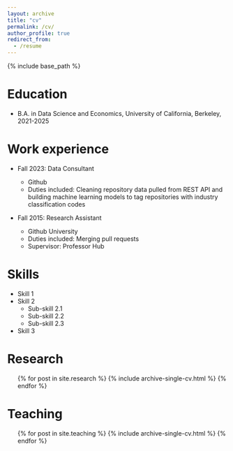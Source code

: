 ```yaml
---
layout: archive
title: "cv"
permalink: /cv/
author_profile: true
redirect_from:
  - /resume
---
```


{% include base_path %}

Education
======
* B.A. in Data Science and Economics, University of California, Berkeley, 2021-2025

Work experience
======
* Fall 2023: Data Consultant
  * Github
  * Duties included: Cleaning repository data pulled from REST API and building machine learning models to tag repositories with industry classification codes

* Fall 2015: Research Assistant
  * Github University
  * Duties included: Merging pull requests
  * Supervisor: Professor Hub
  
Skills
======
* Skill 1
* Skill 2
  * Sub-skill 2.1
  * Sub-skill 2.2
  * Sub-skill 2.3
* Skill 3

Research
======
  <ul>{% for post in site.research %}
    {% include archive-single-cv.html %}
  {% endfor %}</ul>
  
<!-- Talks
======
  <ul>{% for post in site.talks %}
    {% include archive-single-talk-cv.html %}
  {% endfor %}</ul> -->
  
Teaching
======
  <ul>{% for post in site.teaching %}
    {% include archive-single-cv.html %}
  {% endfor %}</ul>